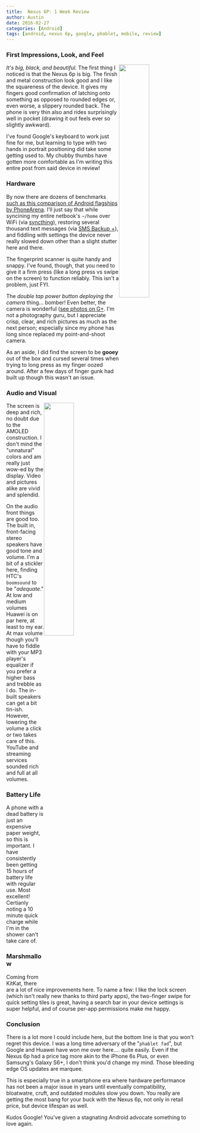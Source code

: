 ```yaml
---
title:  Nexus 6P: 1 Week Review
author: Austin
date: 2016-02-27
categories: [Android]
tags: [android, nexus 6p, google, phablet, mobile, review]
---
```


### First Impressions, Look, and Feel

<img style="float: right; height: auto; width: 40%" src="http://drive.google.com/uc?export=view&id=0B2RH_BSaD6YPdzJfNXVOWE1PV3M">

*It's big, black, and beautiful.*  The first thing I noticed is that the Nexus 6p is big.  The finish and metal construction look good and I like the squareness of the device.  It gives my fingers good confirmation of latching onto something as opposed to rounded edges or, even worse, a slippery rounded back.  The phone is very thin also and rides surprisingly well in pocket (drawing it out feels ever so slightly awkward).

I've found Google's keyboard to work just fine for me, but learning to type with two hands in portrait positioning did take some getting used to.  My chubby thumbs have gotten more comfortable as I'm writing this entire post from said device in review!

### Hardware

By now there are dozens of benchmarks [such as this comparison of Android flagships by PhoneArena](http://www.phonearena.com/phones/Google-Nexus-6P_id9587/benchmarks).  I'll just say that while syncining my entire netbook's ```~/home``` over WiFi (via [syncthing](https://gtbjj.github.io/linux/2016/02/20/Syncthing.html)), restoring several thousand text messages (via [SMS Backup +](https://play.google.com/store/apps/details?id=com.zegoggles.smssync)), and fiddling with settings the device never really slowed down other than a slight stutter here and there.

The fingerprint scanner is quite handy and snappy.  I've found, though, that you need to give it a firm press (like a long press vs swipe on the screen) to function reliably.  This isn't a problem, just FYI.

The *double tap power button deploying the camera* thing... bomber!  Even better, the camera is wonderful ([see photos on G+](https://plus.google.com/communities/109549317163412824144/stream/d2a2dc9b-a5e9-447a-ac9f-c20a16e61c6e).  I'm not a photography guru, but I appreciate crisp, clear, and rich pictures as much as the next person; especially since my phone has long since replaced my point-and-shoot camera.

As an aside, I did find the screen to be **gooey** out of the box and cursed several times when trying to long press as my finger oozed around.  After a few days of finger gunk had built up though this wasn't an issue.

### Audio and Visual

<img style="float: right; height: auto; width: 40%" src="https://lh3.googleusercontent.com/SDEDXQEGQ--O5W7yNIiY-gSljSp7UN668sGkXCTT8nxyOsOSDwCYHageLtsBsCLMtA9SNA=w1366-h768-rw-no">

The screen is deep and rich, no doubt due to the AMOLED construction.  I don't mind the "unnatural" colors and am really just wow-ed by the display.  Video and pictures alike are vivid and splendid.

On the audio front things are good too.  The built in, front-facing stereo speakers have good tone and volume. I'm a bit of a stickler here, finding HTC's ```boomsound``` to be "*adequate*." At low and medium volumes Huawei is on par here, at least to my ear.  At max volume though you'll have to fiddle with your MP3 player's equalizer if you prefer a higher bass and trebble as I do.  The in-built speakers can get a bit tin-ish.  However, lowering the volume a click or two takes care of this.  YouTube and streaming services sounded rich and full at all volumes.


### Battery Life

A phone with a dead battery is just an expensive paper weight, so this is important.  I have consistently been getting 15 hours of battery life with regular use.  Most excellent!  Certianly noting a 10 minute quick charge while I'm in the shower can't take care of.

### Marshmallow

Coming from KitKat, there are a lot of nice improvements here.  To name a few:  I like the lock screen (which isn't really new thanks to third party apps), the two-finger swipe for quick setting tiles is great, having a search bar in your device settings is super helpful, and of course per-app permissions make me happy.

### Conclusion

There is a lot more I could include here, but the bottom line is that you won't regret this device.  I was a long time adversary of the "```phablet fad```", but Google and Huawei have won me over here.... quite easily.  Even if the Nexus 6p had a price tag more akin to the iPhone 6s Plus, or even Samsung's Galaxy S6+, I don't think you'd change my mind.  Those bleeding edge OS updates are marquee.

This is especially true in a smartphone era where hardware performance has not been a major issue in years until eventually compatibility, bloatwatre, cruft, and outdated modules slow you down.  You really are getting the most bang for your buck with the Nexus 6p, not only in retail price, but device lifespan as well.

Kudos Google!  You've given a stagnating Android advocate something to love again.
